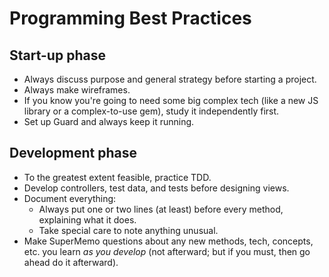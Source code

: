 # Programming Best Practices

## Start-up phase
* Always discuss purpose and general strategy before starting a project.
* Always make wireframes.
* If you know you're going to need some big complex tech (like a new JS library or a complex-to-use gem), study it independently first.
* Set up Guard and always keep it running.

## Development phase
* To the greatest extent feasible, practice TDD.
* Develop controllers, test data, and tests before designing views.
* Document everything:
  * Always put one or two lines (at least) before every method, explaining what it does.
  * Take special care to note anything unusual.
* Make SuperMemo questions about any new methods, tech, concepts, etc. you learn *as you develop* (not afterward; but if you must, then go ahead do it afterward).
